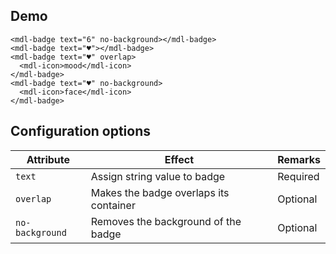## Demo

<style>
  .html_demo mdl-icon,
  .html_demo mdl-badge {
    font-size: 24px;
  }
</style>
```html_demo
<mdl-badge text="6" no-background></mdl-badge>
<mdl-badge text="♥"></mdl-badge>
<mdl-badge text="♥" overlap>
  <mdl-icon>mood</mdl-icon>
</mdl-badge>
<mdl-badge text="♥" no-background>
  <mdl-icon>face</mdl-icon>
</mdl-badge>
```

## Configuration options

| Attribute | Effect | Remarks |
|-----------|--------|---------|
| `text` | Assign string value to badge | Required |
| `overlap` | Makes the badge overlaps its container | Optional |
| `no-background` | Removes the background of the badge | Optional |
